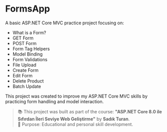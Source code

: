# FormsApp

A basic ASP.NET Core MVC practice project focusing on:

- What is a Form?
- GET Form
- POST Form
- Form Tag Helpers
- Model Binding
- Form Validations
- File Upload
- Create Form
- Edit Form
- Delete Product
- Batch Update

This project was created to improve my ASP.NET Core MVC skills by practicing form handling and model interaction.

> 📚 This project was built as part of the course: **"ASP.NET Core 8.0 ile Sıfırdan İleri Seviye Web Geliştirme"** by **Sadık Turan**.  
> 🎯 Purpose: Educational and personal skill development.
